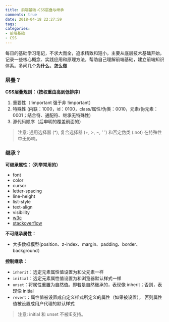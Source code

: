 ```yaml
---
title: 前端基础-CSS层叠与继承
comments: true
date: 2018-04-18 22:27:59
tags:
categories:
- 前端基础
- CSS
---
```


每日的基础学习笔记，不求大而全，追求精致和短小，主要从底层技术基础开始，记录一些核心概念、实践应用和原理方法，帮助自己理解前端基础，建立前端知识体系。多问几个**为什么、怎么做**
<!-- more -->

### 层叠？

**CSS层叠规则：（按权重由高到低排序）**
1. 重要性（!important 强于非 !important）
2. 特殊性 (内联：1000，id：0100，class/属性/伪类：0010，元素/伪元素：0001；结合符、通配符、继承无特殊性)
3. 源代码顺序（后申明的覆盖前面的）

>注意: 通用选择器 (*), 复合选择器 (+, >, ~, ' ') 和否定伪类 (:not) 在特殊性中无影响。

### 继承？

**可继承属性：（列举常用的）**
- font
- color
- cursor
- letter-spacing
- line-height
- list-style
- text-align
- visibility
- [w3c](https://www.w3.org/TR/CSS21/propidx.html)
- [stackoverflow](https://stackoverflow.com/questions/5612302/which-css-properties-are-inherited)

**不可继承属性：**
- 大多数框模型(position、z-index、margin、padding、border、background）

**控制继承：**
- `inherit`：选定元素属性值设置为和父元素一样
- `initial`：选定元素属性值设置为和浏览器默认样式一样
- `unset`：将属性重置为自然值。即若是自然继承的，表现像 inherit；否则，表现像 initial
- `revert`：属性值被设置成自定义样式所定义的属性（如果被设置）， 否则属性值被设置成用户代理的默认样式

>注意: initial 和 unset 不被IE支持。
